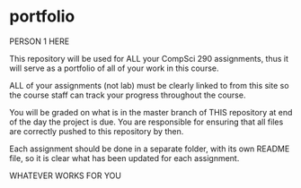 # portfolio

PERSON 1 HERE

This repository will be used for ALL your CompSci 290 assignments, thus it will serve as a portfolio of all of your work in this course.

ALL of your assignments (not lab) must be clearly linked to from this site so the course staff can track your progress throughout the course.

You will be graded on what is in the master branch of THIS repository at end of the day the project is due. You are responsible for ensuring that all files are correctly pushed to this repository by then.

Each assignment should be done in a separate folder, with its own README file, so it is clear what has been updated for each assignment.

WHATEVER WORKS FOR YOU
